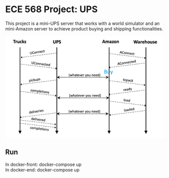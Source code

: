 # ECE 568 Project: UPS
This project is a mini-UPS server that works with a world simulator and an mini-Amazon server to achieve product buying and shipping functionalities.

[image1]: ./functionality.png

![alt text][image1]

## Run
In docker-front: docker-compose up <br/>
In docker-end: docker-compose up
